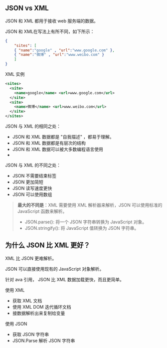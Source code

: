 ## JSON vs XML

JSON 和 XML 都用于接收 web 服务端的数据。

JSON 和 XML在写法上有所不同，如下所示：

```json
{
    "sites": [
    { "name":"google" , "url":"www.google.com" }, 
    { "name":"微博" , "url":"www.weibo.com" }
    ]
}
```

XML 实例

```xml
<sites>
  <site>
    <name>google</name> <url>www.google.com</url>
  </site>
  <site>
    <name>微博</name> <url>www.weibo.com</url>
  </site>
</sites>
```

JSON 与 XML 的相同之处：

- JSON 和 XML 数据都是 "自我描述" ，都易于理解。
- JSON 和 XML 数据都是有层次的结构
- JSON 和 XML 数据可以被大多数编程语言使用
- 

JSON 与 XML 的不同之处：

- JSON 不需要结束标签
- JSON 更加简短
- JSON 读写速度更快
- JSON 可以使用数组

> **最大的不同是**：XML 需要使用 XML 解析器来解析，JSON 可以使用标准的 JavaScript 函数来解析。
>
> - JSON.parse(): 将一个 JSON 字符串转换为 JavaScript 对象。
> - JSON.stringify(): 将 JavaScript 值转换为 JSON 字符串。



## 为什么 JSON 比 XML 更好？

XML 比 JSON 更难解析。

JSON 可以直接使用现有的 JavaScript 对象解析。

针对 ava 引用， JSON 比 XML 数据加载更快，而且更简单。



使用 XML

- 获取 XML 文档
- 使用 XML DOM 迭代循环文档
- 接数据解析出来复制给变量

使用 JSON

- 获取 JSON 字符串
- JSON.Parse 解析 JSON 字符串







